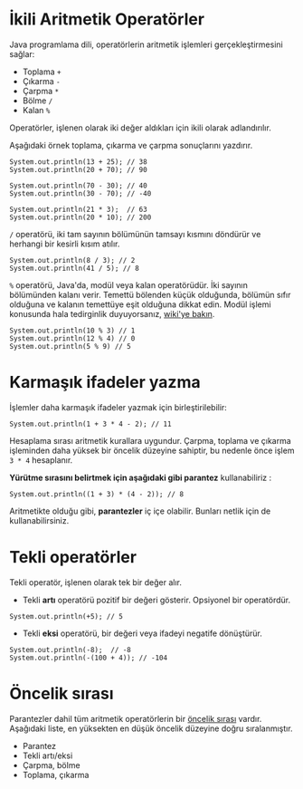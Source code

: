 # İkili Aritmetik Operatörler

Java programlama dili, operatörlerin aritmetik işlemleri gerçekleştirmesini sağlar:

- Toplama ```+```
- Çıkarma ```-```
- Çarpma ```*```
- Bölme ```/```
- Kalan ```%```

Operatörler, işlenen olarak iki değer aldıkları için ikili olarak adlandırılır.

Aşağıdaki örnek toplama, çıkarma ve çarpma sonuçlarını yazdırır.

```
System.out.println(13 + 25); // 38
System.out.println(20 + 70); // 90

System.out.println(70 - 30); // 40
System.out.println(30 - 70); // -40

System.out.println(21 * 3);  // 63
System.out.println(20 * 10); // 200
```

```/``` operatörü, iki tam sayının bölümünün tamsayı kısmını döndürür ve herhangi bir kesirli kısım atılır.

```
System.out.println(8 / 3); // 2
System.out.println(41 / 5); // 8
```

```%``` operatörü, Java'da, modül veya kalan operatörüdür. 
İki sayının bölümünden kalanı verir. Temettü bölenden küçük olduğunda, bölümün sıfır olduğuna ve kalanın temettüye eşit olduğuna dikkat edin. 
Modül işlemi konusunda hala tedirginlik duyuyorsanız, [wiki'ye bakın](https://en.wikipedia.org/wiki/Modulo_operation).

```
System.out.println(10 % 3) // 1
System.out.println(12 % 4) // 0
System.out.println(5 % 9) // 5
```
# Karmaşık ifadeler yazma

İşlemler daha karmaşık ifadeler yazmak için birleştirilebilir:
```
System.out.println(1 + 3 * 4 - 2); // 11
```
Hesaplama sırası aritmetik kurallara uygundur. 
Çarpma, toplama ve çıkarma işleminden daha yüksek bir öncelik düzeyine sahiptir, bu nedenle önce işlem ```3 * 4``` hesaplanır.

**Yürütme sırasını belirtmek için aşağıdaki gibi parantez** kullanabiliriz :
```
System.out.println((1 + 3) * (4 - 2)); // 8
```
Aritmetikte olduğu gibi, **parantezler** iç içe olabilir. Bunları netlik için de kullanabilirsiniz.

# Tekli operatörler

Tekli operatör, işlenen olarak tek bir değer alır.
- Tekli **artı** operatörü pozitif bir değeri gösterir. Opsiyonel bir operatördür.
```
System.out.println(+5); // 5
```
- Tekli **eksi** operatörü, bir değeri veya ifadeyi negatife dönüştürür.
```
System.out.println(-8);  // -8
System.out.println(-(100 + 4)); // -104
```

# Öncelik sırası

Parantezler dahil tüm aritmetik operatörlerin bir [öncelik sırası](https://introcs.cs.princeton.edu/java/11precedence/) vardır. 
Aşağıdaki liste, en yüksekten en düşük öncelik düzeyine doğru sıralanmıştır.

- Parantez
- Tekli artı/eksi
- Çarpma, bölme
- Toplama, çıkarma
